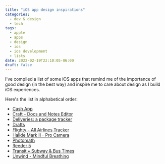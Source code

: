 ```yaml
---
title: "iOS app design inspirations"
categories:
  - dev & design
  - tech
tags:
  - apple
  - apps
  - design
  - ios
  - ios development
  - lists
date: 2022-02-19T22:10:05-06:00
draft: false
---
```


I've compiled a list of some iOS apps that remind me of the importance of good design (in the best way) and inspire me to care about design as I build iOS experiences.

Here's the list in alphabetical order:

- [Cash App](https://apps.apple.com/us/app/cash-app/id711923939)
- [Craft - Docs and Notes Editor](https://apps.apple.com/us/app/craft-docs-and-notes-editor/id1487937127)
- [Deliveries: a package tracker](https://apps.apple.com/us/app/deliveries-a-package-tracker/id290986013)
- [Drafts](https://apps.apple.com/us/app/drafts/id1236254471)
- [Flighty - All Airlines Tracker](https://apps.apple.com/us/app/flighty-all-airlines-tracker/id1358823008)
- [Halide Mark II - Pro Camera](https://apps.apple.com/us/app/halide-mark-ii-pro-camera/id885697368)
- [Photomath](https://apps.apple.com/us/app/photomath/id919087726)
- [Reeder 5](https://apps.apple.com/us/app/reeder-5/id1529445840)
- [Transit • Subway & Bus Times](https://apps.apple.com/us/app/transit-subway-bus-times/id498151501)
- [Unwind - Mindful Breathing](https://apps.apple.com/us/app/unwind-mindful-breathing/id1470613384)
